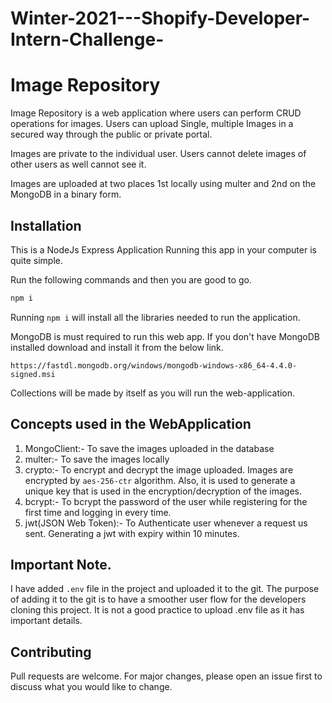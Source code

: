# Winter-2021---Shopify-Developer-Intern-Challenge-
# Image Repository

Image Repository is a web application where users can perform CRUD operations for images.
Users can upload Single, multiple Images in a secured way through the public or private portal.

Images are private to the individual user. Users cannot delete images of other users as well cannot see it.

Images are uploaded at two places 1st locally using multer and 2nd on the MongoDB in a binary form.



## Installation

This is a NodeJs Express Application Running this app in your computer is quite simple.

Run the following commands and then you are good to go.

```bash
npm i
```
Running `npm i` will install all the libraries needed to run the application.

MongoDB is must required to run this web app. If you don't have MongoDB installed download and install it from the below link.

`https://fastdl.mongodb.org/windows/mongodb-windows-x86_64-4.4.0-signed.msi`

Collections will be made by itself as you will run the web-application.


## Concepts used in the WebApplication
1. MongoClient:- To save the images uploaded in the database
2. multer:- To save the images locally
3. crypto:- To encrypt and decrypt the image uploaded. Images are encrypted by `aes-256-ctr` algorithm. Also, it is used to generate a unique key that is used in the encryption/decryption of the images.
4. bcrypt:- To bcrypt the password of the user while registering for the first time and logging in every time.
5. jwt(JSON Web Token):- To Authenticate user whenever a request us sent. Generating a jwt with expiry within 10 minutes.


## Important Note.
I have added `.env` file in the project and uploaded it to the git. The purpose of adding it to the git is to have a smoother user flow for the developers cloning this project. It is not a good practice to upload .env file as it has important details.

## Contributing
Pull requests are welcome. For major changes, please open an issue first to discuss what you would like to change.

